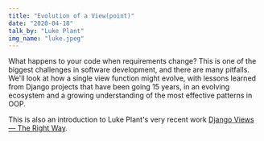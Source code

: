 ```yaml
---
title: "Evolution of a View(point)"
date: "2020-04-18"
talk_by: "Luke Plant"
img_name: "luke.jpeg"
---
```


What happens to your code when requirements change? This is one of the biggest challenges in software development, and there are many pitfalls. We'll look at how a single view function might evolve, with lessons learned from Django projects that have been going 15 years, in an evolving ecosystem and a growing understanding of the most effective patterns in OOP.

This is also an introduction to Luke Plant's very recent work [Django Views — The Right Way](https://spookylukey.github.io/django-views-the-right-way/).
